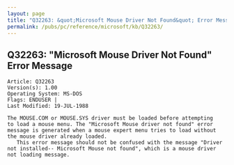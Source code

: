 ```yaml
---
layout: page
title: "Q32263: &quot;Microsoft Mouse Driver Not Found&quot; Error Message"
permalink: /pubs/pc/reference/microsoft/kb/Q32263/
---
```


## Q32263: &quot;Microsoft Mouse Driver Not Found&quot; Error Message

	Article: Q32263
	Version(s): 1.00
	Operating System: MS-DOS
	Flags: ENDUSER |
	Last Modified: 19-JUL-1988
	
	The MOUSE.COM or MOUSE.SYS driver must be loaded before attempting
	to load a mouse menu. The "Microsoft Mouse driver not found" error
	message is generated when a mouse expert menu tries to load without
	the mouse driver already loaded.
	   This error message should not be confused with the message "Driver
	not installed-- Microsoft Mouse not found", which is a mouse driver
	not loading message.
